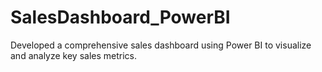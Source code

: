 # SalesDashboard_PowerBI
Developed a comprehensive sales dashboard using Power BI to visualize and analyze key sales metrics. 
